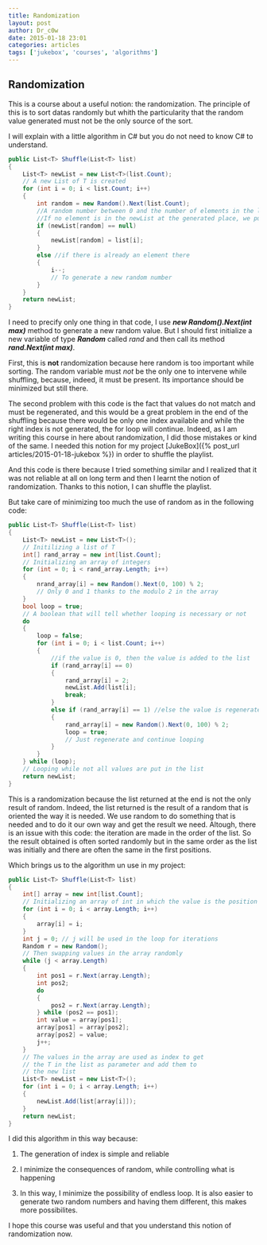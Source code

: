 ```yaml
---
title: Randomization
layout: post
author: Dr_c0w
date: 2015-01-18 23:01
categories: articles
tags: ['jukebox', 'courses', 'algorithms']
---
```


## Randomization

This is a course about a useful notion: the randomization. The principle of
this is to sort datas randomly but whith the particularity that the random
value generated must not be the only source of the sort.

I will explain with a little algorithm in C\# but you do not need to know
C\# to understand.


```csharp
public List<T> Shuffle(List<T> list)
{
	List<T> newList = new List<T>(list.Count);
	// A new List of T is created
	for (int i = 0; i < list.Count; i++)
	{
		int random = new Random().Next(list.Count);
		//A random number between 0 and the number of elements in the list is generated
		//If no element is in the newList at the generated place, we put the ith there
		if (newList[random] == null)
		{
			newList[random] = list[i];
		}
		else //if there is already an element there
		{
			i--;
			// To generate a new random number
		}
	}
	return newList;
}
```

I need to precify only one thing in that code, I use
***new Random().Next(int max)*** method to generate a new random value. But
I should first initialize a new variable of type ***Random*** called *rand*
and then call its method ***rand.Next(int max)***.

First, this is **not** randomization because here random is too important
while sorting. The random variable must *not* be the only one to intervene
while shuffling, because, indeed, it must be present. Its importance should
be minimized but still there.

The second problem with this code is the fact that values do not match and
must be regenerated, and this would be a great problem in the end of the
shuffling because there would be only one index available and while the right
index is not generated, the for loop will continue. Indeed, as I am writing
this course in here about randomization, I did those mistakes or kind of
the same. I needed this notion for my project [JukeBox]({% post_url articles/2015-01-18-jukebox %})
in order to shuffle the playlist.

And this code is there because I tried something similar and I realized that
it was not reliable at all on long term and then I learnt the notion
of randomization. Thanks to this notion, I can shuffle the playlist.

But take care of minimizing too much the use of random as in the following code:

```csharp
public List<T> Shuffle(List<T> list)
{
	List<T> newList = new List<T>();
	// Initilizing a list of T
	int[] rand_array = new int[list.Count];
	// Initializing an array of integers
	for (int = 0; i < rand_array.Length; i++)
	{
		nrand_array[i] = new Random().Next(0, 100) % 2;
		// Only 0 and 1 thanks to the modulo 2 in the array
	}
	bool loop = true;
	// A boolean that will tell whether looping is necessary or not
	do
	{
		loop = false;
		for (int i = 0; i < list.Count; i++)
		{
			//if the value is 0, then the value is added to the list
			if (rand_array[i] == 0)
			{
				rand_array[i] = 2;
				newList.Add(list[i];
				break;
			}
			else if (rand_array[i] == 1) //else the value is regenerated
			{
				rand_array[i] = new Random().Next(0, 100) % 2;
				loop = true;
				// Just regenerate and continue looping
			}
		}
	} while (loop);
	// Looping while not all values are put in the list
	return newList;
}
```

This is a randomization because the list returned at the end is not the only
result of random. Indeed, the list returned is the result of a random that is
oriented the way it is needed. We use random to do something that is needed
and to do it our own way and get the result we need. Altough, there is an
issue with this code: the iteration are made in the order of the list. So
the result obtained is often sorted randomly but in the same order as the
list was initially and there are often the same in the first positions.

Which brings us to the algorithm un use in my project:


```csharp
public List<T> Shuffle(List<T> list)
{
	int[] array = new int[list.Count];
	// Initializing an array of int in which the value is the position
	for (int i = 0; i < array.Length; i++)
	{
		array[i] = i;
	}
	int j = 0; // j will be used in the loop for iterations
	Random r = new Random();
	// Then swapping values in the array randomly
	while (j < array.Length)
	{
		int pos1 = r.Next(array.Length);
		int pos2;
		do
		{
			pos2 = r.Next(array.Length);
		} while (pos2 == pos1);
		int value = array[pos1];
		array[pos1] = array[pos2];
		array[pos2] = value;
		j++;
	}
	// The values in the array are used as index to get
	// the T in the list as parameter and add them to
	// the new list
	List<T> newList = new List<T>();
	for (int i = 0; i < array.Length; i++)
	{
		newList.Add(list[array[i]]);
	}
	return newList;
}
```

I did this algorithm in this way because:

1. The generation of index is simple and reliable

2. I minimize the consequences of random, while controlling what is happening

3. In this way, I minimize the possibility of endless loop. It is also easier
to generate two random numbers and having them different, this makes more
possibilites.

I hope this course was useful and that you understand this notion of
randomization now.
